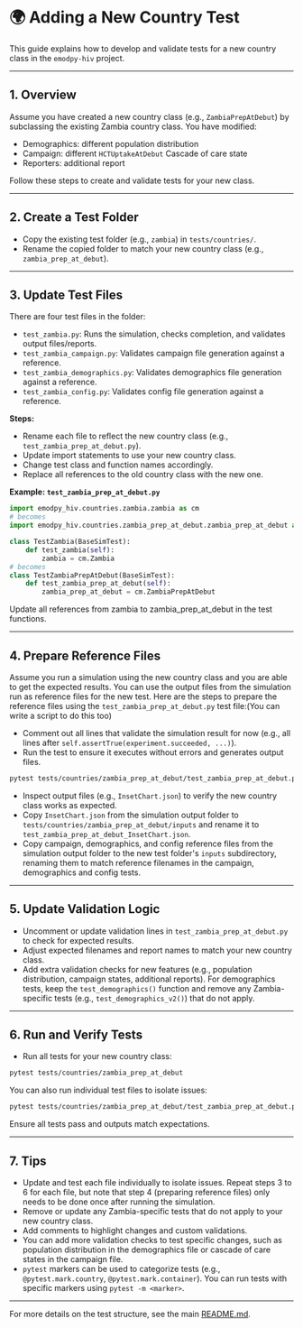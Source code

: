 # 🌍 Adding a New Country Test

This guide explains how to develop and validate tests for a new country class in the `emodpy-hiv` project.

---

## 1. Overview

Assume you have created a new country class (e.g., `ZambiaPrepAtDebut`) by subclassing the existing Zambia country class. You have modified:
- Demographics: different population distribution
- Campaign: different `HCTUptakeAtDebut` Cascade of care state
- Reporters: additional report

Follow these steps to create and validate tests for your new class.

---

## 2. Create a Test Folder

- Copy the existing test folder (e.g., `zambia`) in `tests/countries/`.
- Rename the copied folder to match your new country class (e.g., `zambia_prep_at_debut`).

---

## 3. Update Test Files

There are four test files in the folder:
- `test_zambia.py`: Runs the simulation, checks completion, and validates output files/reports.
- `test_zambia_campaign.py`: Validates campaign file generation against a reference.
- `test_zambia_demographics.py`: Validates demographics file generation against a reference.
- `test_zambia_config.py`: Validates config file generation against a reference.

**Steps:**
- Rename each file to reflect the new country class (e.g., `test_zambia_prep_at_debut.py`).
- Update import statements to use your new country class.
- Change test class and function names accordingly.
- Replace all references to the old country class with the new one.

**Example: `test_zambia_prep_at_debut.py`**
```python
import emodpy_hiv.countries.zambia.zambia as cm
# becomes
import emodpy_hiv.countries.zambia_prep_at_debut.zambia_prep_at_debut as cm

class TestZambia(BaseSimTest):
    def test_zambia(self):
        zambia = cm.Zambia
# becomes
class TestZambiaPrepAtDebut(BaseSimTest):
    def test_zambia_prep_at_debut(self):
        zambia_prep_at_debut = cm.ZambiaPrepAtDebut
```
Update all references from zambia to zambia_prep_at_debut in the test functions.

---

## 4. Prepare Reference Files
Assume you run a simulation using the new country class and you are able to get the expected results. You can use the output files from the simulation run as reference files for the new test.
Here are the steps to prepare the reference files using the `test_zambia_prep_at_debut.py` test file:(You can write a script to do this too)

- Comment out all lines that validate the simulation result for now (e.g., all lines after `self.assertTrue(experiment.succeeded, ...)`).
- Run the test to ensure it executes without errors and generates output files.
```bash
pytest tests/countries/zambia_prep_at_debut/test_zambia_prep_at_debut.py
```
- Inspect output files (e.g., `InsetChart.json`) to verify the new country class works as expected.
- Copy `InsetChart.json` from the simulation output folder to `tests/countries/zambia_prep_at_debut/inputs` and rename it to `test_zambia_prep_at_debut_InsetChart.json`.
- Copy campaign, demographics, and config reference files from the simulation output folder to the new test folder's `inputs` subdirectory, renaming them to match reference filenames in the campaign, demographics and config tests.

---

## 5. Update Validation Logic
- Uncomment or update validation lines in `test_zambia_prep_at_debut.py` to check for expected results.
- Adjust expected filenames and report names to match your new country class.
- Add extra validation checks for new features (e.g., population distribution, campaign states, additional reports).
For demographics tests, keep the `test_demographics()` function and remove any Zambia-specific tests (e.g., `test_demographics_v2()`) that do not apply.

---

## 6. Run and Verify Tests
- Run all tests for your new country class:
```bash
pytest tests/countries/zambia_prep_at_debut
```
You can also run individual test files to isolate issues:
```bash
pytest tests/countries/zambia_prep_at_debut/test_zambia_prep_at_debut.py
```
Ensure all tests pass and outputs match expectations.

---

## 7. Tips
- Update and test each file individually to isolate issues. Repeat steps 3 to 6 for each file, but note that step 4 (preparing reference files) only needs to be done once after running the simulation.
- Remove or update any Zambia-specific tests that do not apply to your new country class.
- Add comments to highlight changes and custom validations.
- You can add more validation checks to test specific changes, such as population distribution in the demographics file or cascade of care states in the campaign file.
- `pytest` markers can be used to categorize tests (e.g., `@pytest.mark.country`, `@pytest.mark.container`). You can run tests with specific markers using `pytest -m <marker>`.

---

For more details on the test structure, see the main [README.md](README.md).

